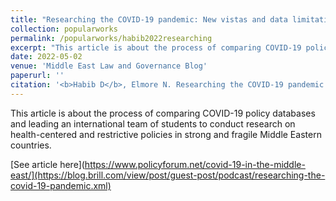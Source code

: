 ```yaml
---
title: "Researching the COVID-19 pandemic: New vistas and data limitations"
collection: popularworks
permalink: /popularworks/habib2022researching
excerpt: "This article is about the process of comparing COVID-19 policy databases and leading an international team of students to conduct research on health-centered and restrictive policies in strong and fragile Middle Eastern countries."
date: 2022-05-02	
venue: 'Middle East Law and Governance Blog'
paperurl: ''
citation: '<b>Habib D</b>, Elmore N. Researching the COVID-19 pandemic: New vistas and data limitations. Middle East Law and Governance Blog. Published May 2, 2022. [https://blog.brill.com/view/post/guest-post/podcast/researching-the-covid-19-pandemic.xml](https://www.policyforum.net/covid-19-in-the-middle-east/](https://blog.brill.com/view/post/guest-post/podcast/researching-the-covid-19-pandemic.xml).'
---
```

This article is about the process of comparing COVID-19 policy databases and leading an international team of students to conduct research on health-centered and restrictive policies in strong and fragile Middle Eastern countries.

[See article here](https://www.policyforum.net/covid-19-in-the-middle-east/](https://blog.brill.com/view/post/guest-post/podcast/researching-the-covid-19-pandemic.xml)
